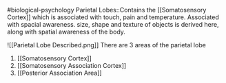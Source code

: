 #biological-psychology 
Parietal Lobes::Contains the [[Somatosensory Cortex]] which is associated with touch, pain and temperature. Associated with spacial awareness. size, shape and texture of objects is derived here, along with spatial awareness of the body.

![[Parietal Lobe Described.png]]
There are 3 areas of the parietal lobe
1. [[Somatosensory Cortex]]
2. [[Somatosensory Association Cortex]]
3. [[Posterior Association Area]]